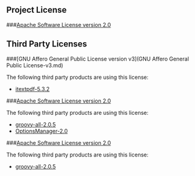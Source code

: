 <!-- Created by CodeLicenseManager -->
## Project License

###[Apache Software License version 2.0](Apache-2.0.md)

## Third Party Licenses

###[GNU Affero General Public License version v3](GNU Affero General Public License-v3.md)

The following third party products are using this license:

* [itextpdf-5.3.2](http://www.itextpdf.com/)

###[Apache Software License version 2.0](Apache-2.0.md)

The following third party products are using this license:

* [groovy-all-2.0.5](http://groovy.codehaus.org/)
* [OptionsManager-2.0](http://...)

###[Apache Software License version 2.0](Apache-2.0.md)

The following third party products are using this license:

* [groovy-all-2.0.5](http://groovy.codehaus.org/)

<!-- CLM -->
